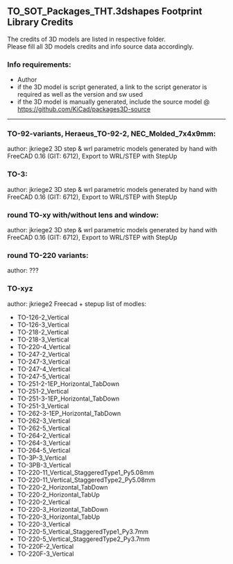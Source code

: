 ﻿## TO_SOT_Packages_THT.3dshapes Footprint Library Credits

The credits of 3D models are listed in respective folder.  
Please fill all 3D models credits and info source data accordingly.  

### Info requirements:
- Author
- if the 3D model is script generated, a link to the script generator is required as well as the version and sw used
- if the 3D model is manually generated, include the source model @ https://github.com/KiCad/packages3D-source

<hr>  

### TO-92-variants, Heraeus_TO-92-2, NEC_Molded_7x4x9mm:  

author: jkriege2
3D step & wrl parametric models generated by hand with FreeCAD 0.16 (GIT: 6712), Export to WRL/STEP with StepUp

### TO-3:  

author: jkriege2
3D step & wrl parametric models generated by hand with FreeCAD 0.16 (GIT: 6712), Export to WRL/STEP with StepUp



### round TO-xy with/without lens and window:  

author: jkriege2
3D step & wrl parametric models generated by hand with FreeCAD 0.16 (GIT: 6712), Export to WRL/STEP with StepUp



### round TO-220 variants:  

author: ???


### TO-xyz

author: jkriege2
Freecad + stepup
list of modles:
- TO-126-2_Vertical
- TO-126-3_Vertical
- TO-218-2_Vertical
- TO-218-3_Vertical
- TO-220-4_Vertical
- TO-247-2_Vertical
- TO-247-3_Vertical
- TO-247-4_Vertical
- TO-247-5_Vertical
- TO-251-2-1EP_Horizontal_TabDown
- TO-251-2_Vertical
- TO-251-3-1EP_Horizontal_TabDown
- TO-251-3_Vertical
- TO-262-3-1EP_Horizontal_TabDown
- TO-262-3_Vertical
- TO-262-5_Vertical
- TO-264-2_Vertical
- TO-264-3_Vertical
- TO-264-5_Vertical
- TO-3P-3_Vertical
- TO-3PB-3_Vertical 
- TO-220-11_Vertical_StaggeredType1_Py5.08mm
- TO-220-11_Vertical_StaggeredType2_Py5.08mm
- TO-220-2_Horizontal_TabDown
- TO-220-2_Horizontal_TabUp
- TO-220-2_Vertical
- TO-220-3_Horizontal_TabDown
- TO-220-3_Horizontal_TabUp
- TO-220-3_Vertical
- TO-220-5_Vertical_StaggeredType1_Py3.7mm
- TO-220-5_Vertical_StaggeredType2_Py3.7mm
- TO-220F-2_Vertical
- TO-220F-3_Vertical 
